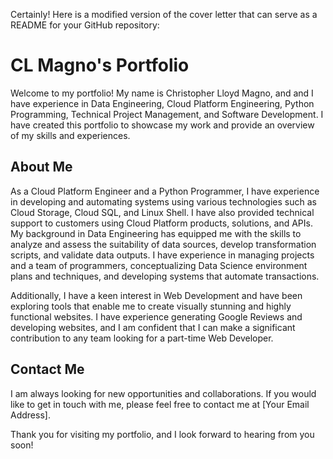 Certainly! Here is a modified version of the cover letter that can serve as a README for your GitHub repository:

# CL Magno's Portfolio

Welcome to my portfolio! My name is Christopher Lloyd Magno, and and I have experience in Data Engineering, Cloud Platform Engineering, Python Programming, Technical Project Management, and Software Development. I have created this portfolio to showcase my work and provide an overview of my skills and experiences.

## About Me

As a Cloud Platform Engineer and a Python Programmer, I have experience in developing and automating systems using various technologies such as Cloud Storage, Cloud SQL, and Linux Shell. I have also provided technical support to customers using Cloud Platform products, solutions, and APIs. My background in Data Engineering has equipped me with the skills to analyze and assess the suitability of data sources, develop transformation scripts, and validate data outputs. I have experience in managing projects and a team of programmers, conceptualizing Data Science environment plans and techniques, and developing systems that automate transactions.

Additionally, I have a keen interest in Web Development and have been exploring tools that enable me to create visually stunning and highly functional websites. I have experience generating Google Reviews and developing websites, and I am confident that I can make a significant contribution to any team looking for a part-time Web Developer.


## Contact Me

I am always looking for new opportunities and collaborations. If you would like to get in touch with me, please feel free to contact me at [Your Email Address].

Thank you for visiting my portfolio, and I look forward to hearing from you soon!
